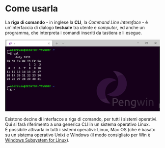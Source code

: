 # Come usarla

La **riga di comando** - in inglese la **CLI**, la *Command Line Intereface* - è un'interfaccia di dialogo **testuale** tra utente e *computer*, ed anche un programma, che interpreta i comandi inseriti da tastiera e li esegue.

![](./images/cli_00.png)

Esistono decine di interfacce a riga di comando, per tutti i sistemi operativi. Qui si farà riferimento a una generica CLI in un sistema operativo Linux.<br>
È possibile attivarla in tutti i sistemi operativi: Linux, Mac OS (che è basato su un sistema operativo Unix) e Windows (il modo consigliato per Win è [Windows Subsystem for Linux](https://docs.microsoft.com/en-us/windows/wsl/install-win10)).

